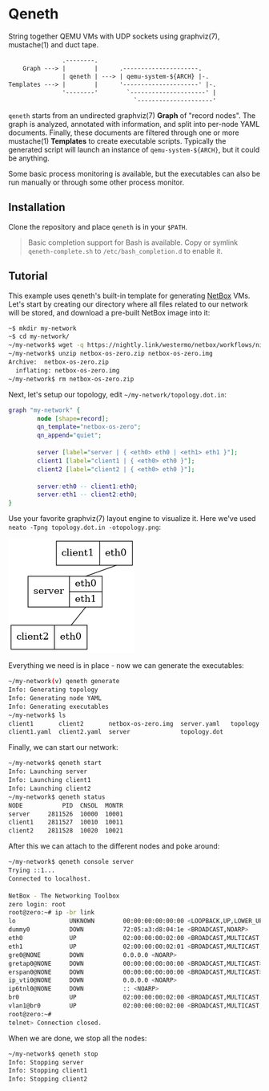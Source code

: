 Qeneth
======

String together QEMU VMs with UDP sockets using graphviz(7),
mustache(1) and duct tape.

```
               .--------.
    Graph ---> |        |      .---------------------.
               | qeneth | ---> | qemu-system-${ARCH} |-.
Templates ---> |        |      '---------------------' |-.
               '--------'        `---------------------' |
                                   `---------------------'
```

`qeneth` starts from an undirected graphviz(7) **Graph** of "record
nodes". The graph is analyzed, annotated with information, and split
into per-node YAML documents. Finally, these documents are filtered
through one or more mustache(1) **Templates** to create executable
scripts. Typically the generated script will launch an instance of
`qemu-system-${ARCH}`, but it could be anything.

Some basic process monitoring is available, but the executables can
also be run manually or through some other process monitor.


Installation
------------

Clone the repository and place `qeneth` is in your `$PATH`.

> Basic completion support for Bash is available. Copy or symlink
> `qeneth-complete.sh` to `/etc/bash_completion.d` to enable it.


Tutorial
--------

This example uses qeneth's built-in template for generating [NetBox][]
VMs. Let's start by creating our directory where all files related to
our network will be stored, and download a pre-built NetBox image into
it:

```sh
~$ mkdir my-network
~$ cd my-network/
~/my-network$ wget -q https://nightly.link/westermo/netbox/workflows/nightly-os/master/netbox-os-zero.zip
~/my-network$ unzip netbox-os-zero.zip netbox-os-zero.img
Archive:  netbox-os-zero.zip
  inflating: netbox-os-zero.img
~/my-network$ rm netbox-os-zero.zip
```

Next, let's setup our topology, edit `~/my-network/topology.dot.in`:

```.dot
graph "my-network" {
        node [shape=record];
        qn_template="netbox-os-zero";
        qn_append="quiet";

        server [label="server | { <eth0> eth0 | <eth1> eth1 }"];
        client1 [label="client1 | { <eth0> eth0 }"];
        client2 [label="client2 | { <eth0> eth0 }"];

        server:eth0 -- client1:eth0;
        server:eth1 -- client2:eth0;
}
```

Use your favorite graphviz(7) layout engine to visualize it.  Here
we've used `neato -Tpng topology.dot.in -otopology.png`:

![Network topology](topology.png)

Everything we need is in place - now we can generate the executables:

```sh
~/my-network(v) qeneth generate
Info: Generating topology
Info: Generating node YAML
Info: Generating executables
~/my-network$ ls
client1       client2       netbox-os-zero.img  server.yaml   topology.dot.in
client1.yaml  client2.yaml  server              topology.dot
```

Finally, we can start our network:

```sh
~/my-network$ qeneth start
Info: Launching server
Info: Launching client1
Info: Launching client2
~/my-network$ qeneth status
NODE           PID  CNSOL  MONTR
server     2811526  10000  10001
client1    2811527  10010  10011
client2    2811528  10020  10021
```

After this we can attach to the different nodes and poke around:

```sh
~/my-network$ qeneth console server
Trying ::1...
Connected to localhost.

NetBox - The Networking Toolbox
zero login: root
root@zero:~# ip -br link
lo               UNKNOWN        00:00:00:00:00:00 <LOOPBACK,UP,LOWER_UP>
dummy0           DOWN           72:05:a3:d8:04:1e <BROADCAST,NOARP>
eth0             UP             02:00:00:00:02:00 <BROADCAST,MULTICAST,UP,LOWER_UP>
eth1             UP             02:00:00:00:02:01 <BROADCAST,MULTICAST,UP,LOWER_UP>
gre0@NONE        DOWN           0.0.0.0 <NOARP>
gretap0@NONE     DOWN           00:00:00:00:00:00 <BROADCAST,MULTICAST>
erspan0@NONE     DOWN           00:00:00:00:00:00 <BROADCAST,MULTICAST>
ip_vti0@NONE     DOWN           0.0.0.0 <NOARP>
ip6tnl0@NONE     DOWN           :: <NOARP>
br0              UP             02:00:00:00:02:00 <BROADCAST,MULTICAST,UP,LOWER_UP>
vlan1@br0        UP             02:00:00:00:02:00 <BROADCAST,MULTICAST,UP,LOWER_UP>
root@zero:~#
telnet> Connection closed.
```

When we are done, we stop all the nodes:

```sh
~/my-network$ qeneth stop
Info: Stopping server
Info: Stopping client1
Info: Stopping client2
```

[NetBox]: https://github.com/westermo/netbox
